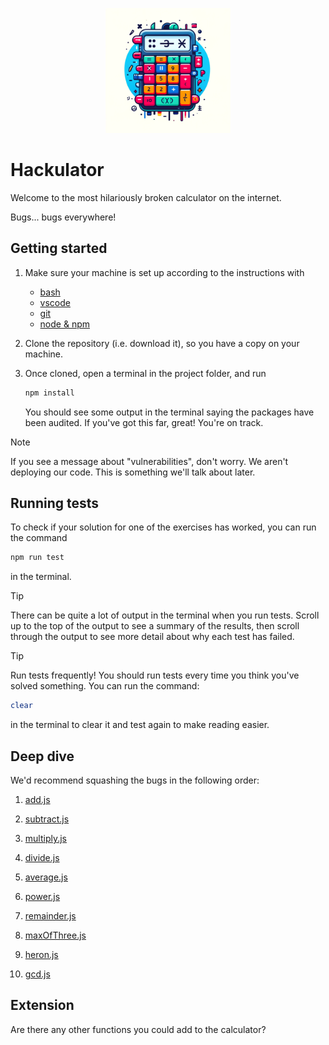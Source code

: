 <p align="center">
  <img width="200px" src="assets/hackulator-logo.png" />
</p>

# Hackulator

Welcome to the most hilariously broken calculator on the internet.

Bugs... bugs everywhere!

## Getting started

1. Make sure your machine is set up according to the instructions with
   - [bash](https://tech-docs.corndel.com/bash/)
   - [vscode](https://tech-docs.corndel.com/vscode/)
   - [git](https://tech-docs.corndel.com/git/)
   - [node & npm](https://tech-docs.corndel.com/js/installation.html)

1. Clone the repository (i.e. download it), so you have a copy on your machine.

1. Once cloned, open a terminal in the project folder, and run

   ```bash
   npm install
   ```

   You should see some output in the terminal saying the packages have been
   audited. If you've got this far, great! You're on track.

> [!NOTE]
>
> If you see a message about "vulnerabilities", don't worry. We aren't deploying
> our code. This is something we'll talk about later.

## Running tests

To check if your solution for one of the exercises has worked, you can run the command

```bash
npm run test
```

in the terminal.

> [!TIP]
>
> There can be quite a lot of output in the terminal when you run tests.
> Scroll up to the top of the output to see a summary of the results, then
> scroll through the output to see more detail about why each test has failed.

> [!TIP]
>
> Run tests frequently! You should run tests every time you think you've solved
> something. You can run the command:
>
> ```bash
> clear
> ```
>
> in the terminal to clear it and test again to make reading easier.

## Deep dive

We'd recommend squashing the bugs in the following order:

1. [add.js](/src/add.js)

1. [subtract.js](/src/subtract.js)

1. [multiply.js](/src/multiply.js)

1. [divide.js](/src/divide.js)

1. [average.js](/src/average.js)

1. [power.js](/src/power.js)

1. [remainder.js](/src/remainder.js)

1. [maxOfThree.js](/src/maxOfThree.js)

1. [heron.js](/src/heron.js)

1. [gcd.js](/src/gcd.js)

## Extension

Are there any other functions you could add to the calculator?
